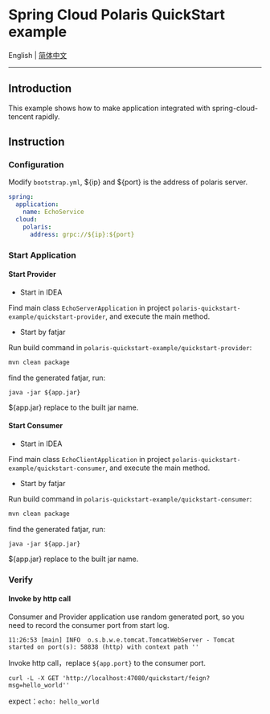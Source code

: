 # Spring Cloud Polaris QuickStart example

English | [简体中文](./README-zh.md)

---

## Introduction

This example shows how to make application integrated with spring-cloud-tencent rapidly.

## Instruction

### Configuration

Modify ```bootstrap.yml```, ${ip} and ${port} is the address of polaris server.

```yaml
spring:
  application:
    name: EchoService
  cloud:
    polaris:
      address: grpc://${ip}:${port}
```

### Start Application

#### Start Provider

- Start in IDEA

Find main class ```EchoServerApplication``` in project ```polaris-quickstart-example/quickstart-provider```, and execute the main method.

- Start by fatjar

Run build command in ```polaris-quickstart-example/quickstart-provider```:

```sh
mvn clean package
```

find the generated fatjar, run:

```
java -jar ${app.jar}
```

${app.jar} replace to the built jar name.

#### Start Consumer

- Start in IDEA

Find main class ```EchoClientApplication``` in project ```polaris-quickstart-example/quickstart-consumer```, and execute the main method.

- Start by fatjar

Run build command in ```polaris-quickstart-example/quickstart-consumer```:

```sh
mvn clean package
```

find the generated fatjar, run:

```
java -jar ${app.jar}
```

${app.jar} replace to the built jar name.

### Verify

#### Invoke by http call

Consumer and Provider application use random generated port, so you need to record the consumer port from start log.
 ```
 11:26:53 [main] INFO  o.s.b.w.e.tomcat.TomcatWebServer - Tomcat started on port(s): 58838 (http) with context path ''
 ```
Invoke http call，replace `${app.port}` to the consumer port.
```shell
curl -L -X GET 'http://localhost:47080/quickstart/feign?msg=hello_world''
```

expect：`echo: hello_world`